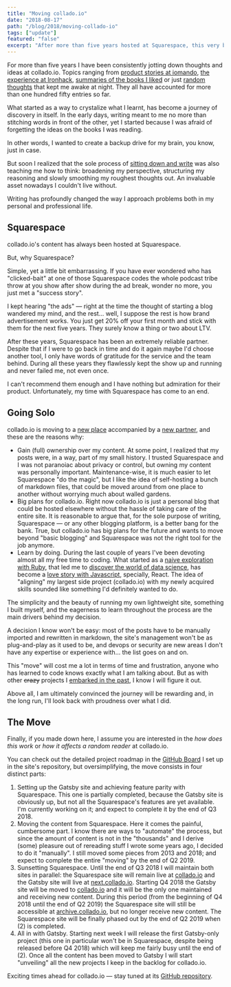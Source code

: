 ```yaml
---
title: "Moving collado.io"
date: "2018-08-17"
path: "/blog/2018/moving-collado-io"
tags: ["update"]
featured: "false"
excerpt: "After more than five years hosted at Squarespace, this very blog is taking its biggest leap forward and moving to its own, new place."
---
```


For more than five years I have been consistently jotting down thoughts and ideas at collado.io. Topics ranging from [product stories at iomando](/work/iomando), [the experience at Ironhack](/work/ironhack), [summaries of the books I liked](/tags/books) or just [random thoughts](/tags/idea) that kept me awake at night. They all have accounted for more than one hundred fifty entries so far.

What started as a way to crystalize what I learnt, has become a journey of discovery in itself. In the early days, writing meant to me no more than stitching words in front of the other, yet I started because I was afraid of forgetting the ideas on the books I was reading.

In other words, I wanted to create a backup drive for my brain, you know, just in case.

But soon I realized that the sole process of [sitting down and write](/blog/2018/war-of-art) was also teaching me how to think: broadening my perspective, structuring my reasoning and slowly smoothing my roughest thoughts out. An invaluable asset nowadays I couldn't live without.

Writing has profoundly changed the way I approach problems both in my personal and professional life.


## Squarespace
collado.io's content has always been hosted at Squarespace.

But, why Squarespace?

Simple, yet a little bit embarrassing. If you have ever wondered who has "clicked-bait" at one of those Squarespace codes the whole podcast tribe throw at you show after show during the ad break, wonder no more, you just met a "success story".

I kept hearing "the ads" — right at the time the thought of starting a blog wandered my mind, and the rest... well, I suppose the rest is how brand advertisement works. You just get 20% off your first month and stick with them for the next five years. They surely know a thing or two about LTV.

After these years, Squarespace has been an extremely reliable partner. Despite that if I were to go back in time and do it again maybe I'd choose another tool, I only have words of gratitude for the service and the team behind. During all these years they flawlessly kept the show up and running and never failed me, not even once.

I can't recommend them enough and I have nothing but admiration for their product. Unfortunately, my time with Squarespace has come to an end.


## Going Solo
collado.io is moving to a [new place](https://www.netlify.com/) accompanied by a [new partner](https://www.gatsbyjs.org/), and these are the reasons why:

* Gain (full) ownership over my content. At some point, I realized that my posts were, in a way, part of my small history. I trusted Squarespace and I was not paranoiac about privacy or control, but owning my content was personally important. Maintenance-wise, it is much easier to let Squarespace "do the magic", but I like the idea of self-hosting a bunch of markdown files, that could be moved around from one place to another without worrying much about walled gardens.
* Big plans for collado.io. Right now collado.io is just a personal blog that could be hosted elsewhere without the hassle of taking care of the entire site. It is reasonable to argue that, for the sole purpose of writing, Squarespace — or any other blogging platform, is a better bang for the bank. True, but collado.io has big plans for the future and wants to move beyond "basic blogging" and Squarespace was not the right tool for the job anymore.
* Learn by doing. During the last couple of years I've been devoting almost all my free time to coding. What started as a [naive exploration with Ruby](/blog/2016/ironhack-experience), that led me to [discover the world of data science](/blog/2018/udacity-dand), has become a [love story with Javascript](/blog/2018/udacity-rdnd), specially, React. The idea of "aligning" my largest side project (collado.io) with my newly acquired skills sounded like something I'd definitely wanted to do.

The simplicity and the beauty of running my own lightweight site, something I built myself, and the eagerness to learn throughout the process are the main drivers behind my decision.

A decision I know won't be easy: most of the posts have to be manually imported and rewritten in markdown, the site's management won't be as plug-and-play as it used to be, and devops or security are new areas I don't have any expertise or experience with... the list goes on and on.

This "move" will cost me a lot in terms of time and frustration, anyone who has learned to code knows exactly what I am talking about. But as with other ~~crazy~~ projects I [embarked in the past](/blog/2016/the-power-of-not-knowing), I know I will figure it out.

Above all, I am ultimately convinced the journey will be rewarding and, in the long run, I'll look back with proudness over what I did.


## The Move
Finally, if you made down here, I assume you are interested in the *how does this work* or *how it affects a random reader* at collado.io.

You can check out the detailed project roadmap in the [GitHub Board](https://github.com/MarcCollado/collado-io/projects/1) I set up in the site's repository, but oversimplifying, the move consists in four distinct parts:

1. Setting up the Gatsby site and achieving feature parity with Squarespace. This one is partially completed, because the Gatsby site is obviously up, but not all the Squarespace's features are yet available. I'm currently working on it; and expect to complete it by the end of Q3 2018.
2. Moving the content from Squarespace. Here it comes the painful, cumbersome part. I know there are ways to "automate" the process, but since the amount of content is not in the "thousands" and I derive (some) pleasure out of rereading stuff I wrote some years ago, I decided to do it "manually". I still moved some pieces from 2013 and 2018; and expect to complete the entire "moving" by the end of Q2 2019.
3. Sunsetting Squarespace. Until the end of Q3 2018 I will maintain both sites in parallel: the Squarespace site will remain live at [collado.io](collado.io) and the Gatsby site will live at [next.collado.io](next.collado.io). Starting Q4 2018 the Gatsby site will be moved to [collado.io](collado.io) and it will be the only one maintained and receiving new content. During this period (from the beginning of Q4 2018 until the end of Q2 2019) the Squarespace site will still be accessible at [archive.collado.io](archive.collado.io), but no longer receive new content. The Squarespace site will be finally phased out by the end of Q2 2019 when (2) is completed.
4. All in with Gatsby. Starting next week I will release the first Gatsby-only project (this one in particular won't be in Squarespace, despite being released before Q4 2018) which will keep me fairly busy until the end of (2). Once all the content has been moved to Gatsby I will start "unveiling" all the new projects I keep in the backlog for collado.io.

Exciting times ahead for collado.io — stay tuned at its [GitHub repository](https://github.com/MarcCollado/collado-io).
